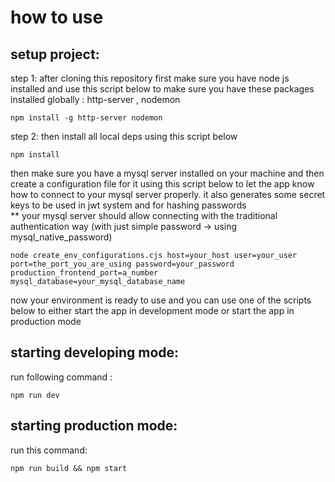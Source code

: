 # how to use

## setup project:

step 1: after cloning this repository first make sure you have node js installed and use this script below to make sure you have these packages installed globally : http-server , nodemon

```
npm install -g http-server nodemon
```

step 2: then install all local deps using this script below

```
npm install
```

then make sure you have a mysql server installed on your machine and then create a configuration file for it using this script below to let the app know how to connect to your mysql server properly. it also generates some secret keys to be used in jwt system and for hashing passwords
<br>
\*\* your mysql server should allow connecting with the traditional authentication way (with just simple password -> using mysql_native_password)

```
node create_env_configurations.cjs host=your_host user=your_user port=the_port_you_are_using password=your_password production_frontend_port=a_number mysql_database=your_mysql_database_name
```

now your environment is ready to use and you can use one of the scripts below to either start the app in development mode or start the app in production mode

## starting developing mode:

run following command :

```
npm run dev
```

## starting production mode:

run this command:

```
npm run build && npm start
```
